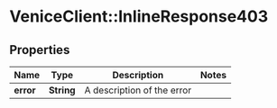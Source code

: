 # VeniceClient::InlineResponse403

## Properties
Name | Type | Description | Notes
------------ | ------------- | ------------- | -------------
**error** | **String** | A description of the error | 

